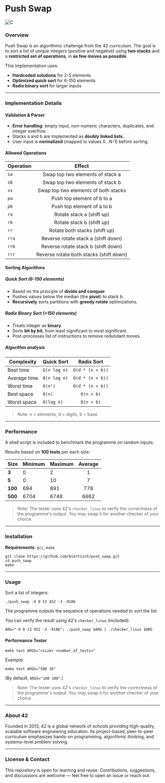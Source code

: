 # Push Swap

![C](https://img.shields.io/badge/language-C-blue.svg)

### Overview

Push Swap is an algorithmic challenge from the 42 curriculum. The goal is to sort a list of unique integers (positive and negative) using **two stacks** and a **restricted set of operations**, in **as few moves as possible**.

This implementation uses:
* **Hardcoded solutions** for 2-5 elements
* **Optimized quick sort** for 6-150 elements
* **Radix binary sort** for larger inputs

---
### Implementation Details

#### Validation & Parser
* **Error handling**: empty input, non-numeric characters, duplicates, and integer overflow.
* Stacks a and b are implemented as **doubly linked lists**.
* User input is **normalized** (mapped to values 0...N-1) before sorting.

#### Allowed Operations

| **Operation** |**Effect** |
| ------------|:-----------:|
|`sa` | Swap top two elements of stack a |
|`sb` | Swap top two elements of stack b |
|`ss` | Swap top two elements of both stacks |
|`pa` | Push top element of b to a |
|`pb` | Push top element of a to b |
|`ra` | Rotate stack a (shift up) |
|`rb` | Rotate stack b (shift up)  |
|`rr` | Rotate both stacks (shift up)  |
|`rra` | Reverse rotate stack a (shift down) |
|`rrb` | Reverse rotate stack b (shift down) |
|`rrr` | Reverse rotate both stacks (shift down) |

#### Sorting Algorithms

##### Quick Sort (6-150 elements)
* Based on the principle of **divide and conquer**.
* Pushes values below the median (the **pivot**) to stack b.
* **Recursively** sorts partitions with **greedy rotate** optimizations.

##### Radix Binary Sort (>150 elements)
* Treats integer as **binary**.
* Sorts **bit by bit**, from least significant to most significant.
* Post-processes list of instructions to remove redundant moves.

##### Algorithm analysis

|**Complexity** |**Quick Sort** | **Radix Sort** |
| ------------| ------------| :-----------:|
|Best time |`Ω(n log n)` |`O(d * (n + b))` |
|Average time |`θ(n log n)` |`O(d * (n + b))` |
|Worst time |`O(n²)` |`O(d * (n + b))` |
|Best space |`O(n)` |`O(n + b)` |
|Worst space |`O(log n)` |`O(n + b)` |

> Note: n = elements, d = digits, b = base

---
### Performance

A shell script is included to benchmark the programme on random inputs.

Results based on **100 tests** per each size:

|**Size** |**Minimum** |**Maximum** | **Average** |
| --------| -----------| -----------|:-----------:|
|**3** |0 |2 | 1 |
|**5** |0 |10 |7 |
|**100** |694 |891 |778 |
|**500** |6704 |6748 |6662 |

> Note: The tester uses 42's `checker_linux` to verify the correctness of the programme's output. You may swap it for another checker of your choice.

---
### Installation

**Requirements**: `gcc`, `make`

```
git clone https://github.com/biertisch/push_swap.git
cd push_swap
make
```

---
### Usage

Sort a list of integers:
```
./push_swap -9 0 13 452 -3 -9186
```
The programme outputs the sequence of operations needed to sort the list.

You can verify the result using 42's `checker_linux` (included):
```
ARG="-9 0 13 452 -3 -9186"; ./push_swap $ARG | ./checker_linux $ARG
```

#### Performance Tester
```
make test ARGS="<size> <number_of_tests>"
```
Example:
```
make test ARGS="500 10"
```
(By default, `ARGS="100 100"`.)

> Note: The tester uses 42's `checker_linux` to verify the correctness of the programme's output. You may swap it for another checker of your choice.

---
### About 42

Founded in 2013, 42 is a global network of schools providing high-quality, scalable software engineering education. Its project-based, peer-to-peer curriculum emphasizes hands-on programming, algorithmic thinking, and systems-level problem solving.

---
### License & Contact

This repository is open for learning and reuse. Contributions, suggestions, and discussions are welcome — feel free to open an issue or reach out.